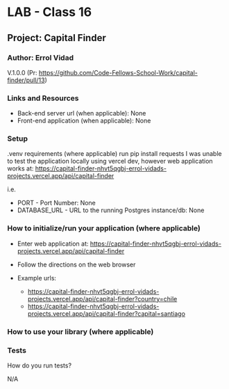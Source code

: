 # LAB - Class 16

## Project: Capital Finder

### Author: Errol Vidad
V.1.0.0 (Pr: https://github.com/Code-Fellows-School-Work/capital-finder/pull/13)

### Links and Resources
- Back-end server url (when applicable): None
- Front-end application (when applicable): None

### Setup
.venv requirements (where applicable)
run pip install requests
I was unable to test the application locally using vercel dev, however web application works at: https://capital-finder-nhvt5qgbj-errol-vidads-projects.vercel.app/api/capital-finder

i.e.

- PORT - Port Number: None
- DATABASE_URL - URL to the running Postgres instance/db: None

### How to initialize/run your application (where applicable)

- Enter web application at: https://capital-finder-nhvt5qgbj-errol-vidads-projects.vercel.app/api/capital-finder
- Follow the directions on the web browser

- Example urls:
  - https://capital-finder-nhvt5qgbj-errol-vidads-projects.vercel.app/api/capital-finder?country=chile
  - https://capital-finder-nhvt5qgbj-errol-vidads-projects.vercel.app/api/capital-finder?capital=santiago

### How to use your library (where applicable)
### Tests
How do you run tests?

N/A
